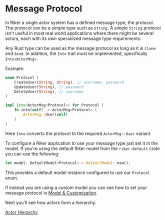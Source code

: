# Message Protocol

In Riker a single actor system has a defined message type, the protocol. The protocol can be a simple type such as `String`. A simple `String` protocol isn't useful in most real world applications where there might be several actors, each with its own specialized message type requirements. 

Any Rust type can be used as the message protocol as long as it is `Clone` and `Send`. In addition, the `Into` trait must be implemented, specifically `Into<ActorMsg>`.

Example:
```rust
enum Protocol {
    CreateUser(String, String), // username, password
    UpdateUser(String), // password
    DeleteUser(String), // username
}

impl Into<ActorMsg<Protocol>> for Protocol {
    fn into(self) -> ActorMsg<Protocol> {
        ActorMsg::User(self)
    }
}
```

Here `Into` converts the protocol to the required `ActorMsg::User` variant.

To configure a Riker application to use your message type just set it in the model. If you're using the default Riker model from the `riker-default` crate you can use the following:

```rust
let model: DefaultModel<Protocol> = DefaultModel::new();
```

This provides a default model instance configured to use our `Protocol` enum.

If instead you are using a custom model you can see how to set your message protocol in [Model & Customization](customize).

Next you'll see how actors form a hierarchy.

[Actor Hierarchy](hierarchy)

